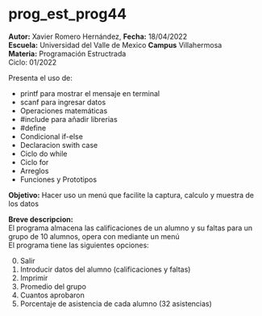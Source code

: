 # prog_est_prog44
<p><b>Autor:</b> Xavier Romero Hernández, <b>Fecha:</b> 18/04/2022 <br>
  <b>Escuela:</b> Universidad del Valle de Mexico <b>Campus</b> Villahermosa<br>
  <b>Materia:</b> Programación Estructrada<br>
Ciclo: 01/2022</p>

<p>
Presenta el uso de:
  <ul>
    <li>printf para mostrar el mensaje en terminal</li>
    <li>scanf para ingresar datos</li>
    <li>Operaciones matemáticas</li>
    <li>#include para añadir librerias</li>
    <li>#define</li>
    <li>Condicional if-else</li>
    <li>Declaracion swith case</li>
    <li>Ciclo do while</li>
    <li>Ciclo for</li>
    <li>Arreglos</li>
    <li>Funciones y Prototipos</li>
  </ul>
</p>

<b>Objetivo:</b> Hacer uso un menú que facilite la captura, calculo y muestra de los datos

<p><b>Breve descripcion:</b><br>
El programa almacena las calificaciones de un alumno y su faltas para un grupo de 10 alumnos, opera con mediante un menú<br>
El programa tiene las siguientes opciones:
  <ol start="0">
    <li>Salir</li>
    <li>Introducir datos del alumno (calificaciones y faltas)</li>
    <li>Imprimir</li>
    <li>Promedio del grupo</li>
    <li>Cuantos aprobaron</li>
    <li>Porcentaje de asistencia de cada alumno (32 asistencias)</li>
  </ol>
</p>
